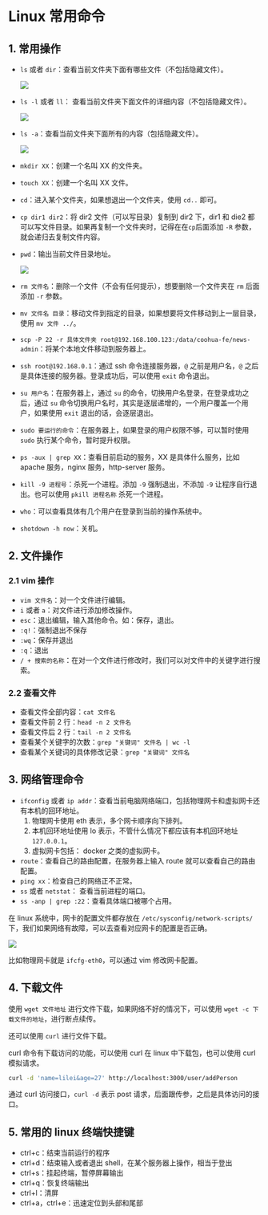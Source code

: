 # Linux 常用命令

## 1. 常用操作

- `ls` 或者 `dir`：查看当前文件夹下面有哪些文件（不包括隐藏文件）。

  ![](http://cdn.jinyueyue.cn/15502019700132.jpg)

- `ls -l` 或者 `ll`： 查看当前文件夹下面文件的详细内容（不包括隐藏文件）。

  ![](http://cdn.jinyueyue.cn/15502019920965.jpg)

- `ls -a`：查看当前文件夹下面所有的内容（包括隐藏文件）。

  ![](http://cdn.jinyueyue.cn/15502020217820.jpg)

- `mkdir XX`：创建一个名叫 XX 的文件夹。

- `touch XX`：创建一个名叫 XX 文件。

- `cd`：进入某个文件夹，如果想退出一个文件夹，使用 `cd..` 即可。

- `cp dir1 dir2`：将 dir2 文件（可以写目录）复制到 dir2 下，dir1 和 die2 都可以写文件目录。如果再复制一个文件夹时，记得在在`cp`后面添加 `-R` 参数，就会递归去复制文件内容。

- `pwd`：输出当前文件目录地址。

  ![](http://cdn.jinyueyue.cn/15502026069643.jpg)

- `rm 文件名`：删除一个文件（不会有任何提示），想要删除一个文件夹在 `rm` 后面添加 `-r` 参数。

- `mv 文件名 目录`：移动文件到指定的目录，如果想要将文件移动到上一层目录，使用 `mv 文件 ../`。

- `scp -P 22 -r 具体文件夹 root@192.168.100.123:/data/coohua-fe/news-admin`：将某个本地文件移动到服务器上。

- `ssh root@192.168.0.1`：通过 ssh 命令连接服务器，`@` 之前是用户名，`@` 之后是具体连接的服务器。登录成功后，可以使用 `exit` 命令退出。

- `su 用户名`：在服务器上，通过 `su` 的命令，切换用户名登录，在登录成功之后，通过 `su` 命令切换用户名时，其实是逐层递增的，一个用户覆盖一个用户，如果使用 `exit` 退出的话，会逐层退出。

- `sudo 要运行的命令`：在服务器上，如果登录的用户权限不够，可以暂时使用 `sudo` 执行某个命令，暂时提升权限。

- `ps -aux | grep XX`：查看目前启动的服务，XX 是具体什么服务，比如 apache 服务，nginx 服务，http-server 服务。

- `kill -9 进程号`：杀死一个进程。添加 `-9` 强制退出，不添加 `-9` 让程序自行退出。也可以使用 `pkill 进程名称` 杀死一个进程。

- `who`：可以查看具体有几个用户在登录到当前的操作系统中。

- `shotdown -h now`：关机。

## 2. 文件操作

### 2.1 vim 操作

- `vim 文件名`：对一个文件进行编辑。
- `i` 或者 `a`：对文件进行添加修改操作。
- `esc`：退出编辑，输入其他命令。如：保存，退出。
- `:q!`：强制退出不保存
- `:wq`：保存并退出
- `:q`：退出
- `/ + 搜索的名称`：在对一个文件进行修改时，我们可以对文件中的关键字进行搜索。

### 2.2 查看文件

- 查看文件全部内容：`cat 文件名`
- 查看文件前 2 行：`head -n 2 文件名`
- 查看文件后 2 行：`tail -n 2 文件名`
- 查看某个关键字的次数：`grep "关键词" 文件名 | wc -l`
- 查看某个关键词的具体修改记录：`grep "关键词" 文件名`

## 3. 网络管理命令

- `ifconfig` 或者 `ip addr`：查看当前电脑网络端口，包括物理网卡和虚拟网卡还有本机的回环地址。
  1. 物理网卡使用 eth 表示，多个网卡顺序向下排列。
  2. 本机回环地址使用 lo 表示，不管什么情况下都应该有本机回环地址 `127.0.0.1`。
  3. 虚拟网卡包括： docker 之类的虚拟网卡。
- `route`：查看自己的路由配置，在服务器上输入 route 就可以查看自己的路由配置。
- `ping xx`：检查自己的网络正不正常。
- `ss` 或者 `netstat`： 查看当前进程的端口。
- `ss -anp | grep :22`：查看具体端口被哪个占用。

在 linux 系统中，网卡的配置文件都存放在 `/etc/sysconfig/network-scripts/` 下，我们如果网络有故障，可以去查看对应网卡的配置是否正确。

![](http://cdn.jinyueyue.cn/15502239416796.jpg)

比如物理网卡就是 `ifcfg-eth0`，可以通过 vim 修改网卡配置。

## 4. 下载文件

使用 `wget 文件地址` 进行文件下载，如果网络不好的情况下，可以使用 `wget -c 下载文件的地址`，进行断点续传。

还可以使用 `curl` 进行文件下载。

curl 命令有下载访问的功能，可以使用 curl 在 linux 中下载包，也可以使用 curl 模拟请求。

```bash
curl -d 'name=lilei&age=27' http://localhost:3000/user/addPerson
```

通过 curl 访问接口，`curl -d` 表示 post 请求，后面跟传参，之后是具体访问的接口。

## 5. 常用的 linux 终端快捷键

- ctrl+c：结束当前运行的程序
- ctrl+d：结束输入或者退出 shell，在某个服务器上操作，相当于登出
- ctrl+s：挂起终端，暂停屏幕输出
- ctrl+q：恢复终端输出
- ctrl+l：清屏
- ctrl+a，ctrl+e：迅速定位到头部和尾部
